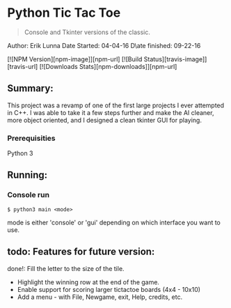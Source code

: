 Python Tic Tac Toe
===============
> Console and Tkinter versions of the classic.

Author: Erik Lunna
Date Started: 04-04-16
D\ate finished: 09-22-16

[![NPM Version][npm-image]][npm-url]
[![Build Status][travis-image]][travis-url]
[![Downloads Stats][npm-downloads]][npm-url]

Summary:
-----------------
This project was a revamp of one of the first large projects I ever attempted in
C++. I was able to take it a few steps further and make the AI cleaner, more 
object oriented, and I designed a clean tkinter GUI for playing. 

### Prerequisities
Python 3

## Running:
### Console run
``` 
$ python3 main <mode>
```
mode is either 'console' or 'gui' depending on which interface you want to use.

todo: Features for future version:
-----------------
done!: Fill the letter to the size of the tile.
* Highlight the winning row at the end of the game.
* Enable support for scoring larger tictactoe boards (4x4 - 10x10)
* Add a menu - with File, Newgame, exit, Help, credits, etc.
